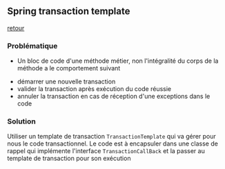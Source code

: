 ## Spring transaction template
[retour](https://github.com/grouault/spring-tutorial/blob/master/spring-data-access/transaction/notes/spring-transaction.md)

### Problématique
- Un bloc de code d'une méthode métier, non l'intégralité du corps de la méthode a le comportement suivant
* démarrer une nouvelle transaction
* valider la transaction après exécution du code réussie
* annuler la transaction en cas de réception d'une exceptions dans le code

### Solution
Utiliser un template de transaction `TransactionTemplate` qui va gérer pour nous le code transactionnel.
Le code est à encapsuler dans une classe de rappel qui implémente l'interface `TransactionCallBack` et la passer au template de transaction pour son exécution

